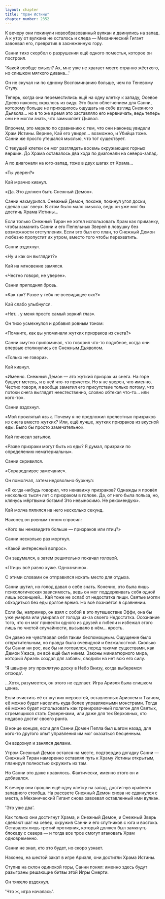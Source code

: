 ```yaml
---
layout: chapter
title: "Храм Истины"
chapter_number: 2352
---
```




К вечеру они покинули новообразованный вулкан и двинулись на запад. А к утру от вулкана не осталось и следа — Механический Гигант завоевал его, превратив в заснеженную гору.

Санни тихо скорбел о разрушении ещё одного поместья, которое он построил.

'Какой вообще смысл? Ах, мне уже не хватает моего странно жёсткого, но слишком мягкого дивана…'

Он не скучал ни по одному Воспоминанию больше, чем по Теневому Стулу.

Теперь, когда они переместились ещё на одну клетку к западу, Осевое Древо наконец скрылось из виду. Это было облегчением для Санни, которому больше не приходилось ощущать на себе взгляд Снежного Дьявола… но в то же время это заставляло его нервничать, ведь теперь они не могли знать, что замышляет Дьявол.

Впрочем, это меркло по сравнению с тем, что они наконец увидели Храм Истины. Вернее, Кай его увидел… возможно, и Убийца тоже. Санни же просто утешался мыслью, что тот существует.

С текущей клетки он мог разглядеть восемь окружающих горных вершин. До Храма оставалось два хода по диагонали на северо-запад.

А по диагонали на юго-запад, тоже в двух шагах от Храма…

«Ты уверен?»

Кай мрачно кивнул.

«Да. Это должен быть Снежный Демон».

Санни нахмурился. Снежный Демон, похоже, покинул угол доски, сделав шаг вверх. В этом было мало смысла, ведь он уже мог бы достичь Храма Истины…

Если только Снежный Тиран не хотел использовать Храм как приманку, чтобы заманить Санни и его Пепельных Зверей в ловушку без возможности отступления. Если это был его план, то Снежный Демон любезно пропустит их утром, вместо того чтобы перехватить.

Санни вздохнул.

«Ну и как он выглядит?»

Кай на мгновение замялся.

«Честно говоря, не уверен».

Санни приподнял бровь.

«Как так? Разве у тебя не всевидящее око?»

Кай слабо улыбнулся.

«Нет… у меня просто самый зоркий глаз».

Он тихо усмехнулся и добавил ровным тоном:

«Помните, как вы упоминали жутких призраков из снега?»

Санни смутно припоминал, что говорил что-то подобное, когда они впервые столкнулись со Снежным Дьяволом.

«Только не говори».

Кай кивнул.

«Именно. Снежный Демон — это жуткий призрак из снега. На горе бушует метель, и в ней что-то прячется. Но я не уверен, что именно. Честно говоря, я вообще заметил его присутствие только потому, что потоки снега выглядят неестественно, словно обтекая что-то… или кого-то».

Санни вздохнул.

«Мой проклятый язык. Почему я не предложил прелестных призраков из снега вместо жутких? Или, ещё лучше, жутких призраков из вкусной еды. Было бы просто замечательно».

Кай почесал затылок.

«Разве призраки могут быть из еды? Я думал, призраки по определению нематериальны».

Санни скривился.

«Справедливое замечание».

Он помолчал, затем недовольно буркнул:

«Я когда-нибудь говорил, что ненавижу призраков? Однажды я провёл несколько тысяч лет с призраком в голове. Да, от него была польза, но, клянусь мёртвыми богами! Это невыносимо. Не рекомендую».

Кай молча пялился на него несколько секунд.

Наконец он ровным тоном спросил:

«Кого вы ненавидите больше — призраков или птиц?»

Санни несколько раз моргнул.

«Какой интересный вопрос».

Он задумался, а затем решительно покачал головой.

«Птицы всё равно хуже. Однозначно».

С этими словами он отправился искать место для отдыха.

Санни шутил, но голод давал о себе знать. Конечно, это была лишь психологическая зависимость, ведь он мог поддерживать себя одной лишь эссенцией… Кай тоже не ослаб от недостатка пищи. Святые могли обходиться без еды долгое время. Но всё познаётся в сравнении.

Если бы, например, он взял с собой в это путешествие Эффи, она бы уже умерла или умирала от голода из-за своего Недостатка. Осознание того, что он мог привести одного из друзей к гибели и избежал этого лишь по чистой случайности, вызывало в нём… ярость.

Он давно не чувствовал себя таким беспомощным. Ощущение было отвратительным, но правда была очевидной и безжалостной. Сколько бы Санни ни рос, как бы ни готовился, перед такими существами, как Демон Ужаса, он всё ещё был никем. Законы миниатюрного мира, который Ариэль создал для забавы, сводили на нет всю его силу.

'Я швырну эту проклятую доску в Небо Внизу, когда выберемся отсюда'.

…Хотя, разумеется, он этого не сделает. Игра Ариэля была слишком ценна.

Если очистить её от жутких мерзостей, оставленных Ариэлем и Ткачом, её можно будет населить куда более управляемыми монстрами. Тогда её можно будет использовать как тренировочный полигон для Святых, стремящихся стать Суверенами, или даже для тех Верховных, кто недавно достиг своего ранга.

В конце концов, если для Санни Домен Пепла был шагом назад, для кого-то другого опыт управления им мог оказаться бесценным.

Он вздохнул и занялся делами.

Утром Снежный Демон остался на месте, подтвердив догадку Санни — Снежный Тиран намеренно оставлял путь к Храму Истины открытым, планируя полностью окружить их там.

Но Санни это даже нравилось. Фактически, именно этого он и добивался.

К вечеру они прошли ещё одну клетку на запад, достигнув крайнего западного столбца. На рассвете Снежный Демон снова не сдвинулся с места, а Механический Гигант снова завоевал оставленный ими вулкан.

'Это уже два'.

Как только они достигнут Храма, и Снежный Демон, и Снежный Зверь сделают шаг на север, окружив Санни и его спутников с юга и востока. Оставался лишь третий противник, который должен был замкнуть блокаду с севера — и тогда все трое смогут атаковать Храм одновременно.

Санни не знал, кто это будет, но скоро узнает.

Наконец, на шестой закат в игре Ариэля, они достигли Храма Истины.

Ступив на склон одинокой горы, Санни понял: именно здесь будут разыграны решающие битвы этой Игры Смерти.

Он тяжело вздохнул.

'Что ж, игра началась'.

